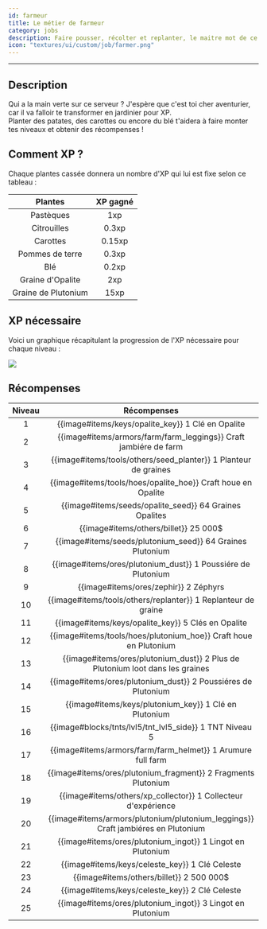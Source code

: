 ```yaml
---
id: farmeur
title: Le métier de farmeur
category: jobs
description: Faire pousser, récolter et replanter, le maitre mot de ce métier
icon: "textures/ui/custom/job/farmer.png"
---
```

___
## Description

Qui a la main verte sur ce serveur ? J'espère que c'est toi cher aventurier, car il va falloir te transformer en jardinier pour XP.  
Planter des patates, des carottes ou encore du blé t'aidera à faire monter tes niveaux et obtenir des récompenses ! 

## Comment XP ?

Chaque plantes cassée donnera un nombre d'XP qui lui est fixe selon ce tableau : 

Plantes | XP gagné
:------: | :------:
Pastèques | 1xp
Citrouilles | 0.3xp
Carottes | 0.15xp
Pommes de terre | 0.3xp
Blé | 0.2xp
Graine d'Opalite | 2xp
Graine de Plutonium | 15xp

## XP nécessaire

Voici un graphique récapitulant la progression de l'XP nécessaire pour chaque niveau :  

<img style="margin: 0 auto;" src="https://user-images.githubusercontent.com/109299545/179062119-d4ceae2f-0a9e-4d0b-a375-7fd3b3452178.PNG">

## Récompenses

Niveau | Récompenses
:----: | :---------: 
1 | {{image#items/keys/opalite_key}} 1 Clé en Opalite 
2 | {{image#items/armors/farm/farm_leggings}} Craft jambiére de farm 
3 | {{image#items/tools/others/seed_planter}} 1 Planteur de graines 
4 | {{image#items/tools/hoes/opalite_hoe}} Craft houe en Opalite 
5 | {{image#items/seeds/opalite_seed}} 64 Graines Opalites 
6 | {{image#items/others/billet}} 25 000$ 
7 | {{image#items/seeds/plutonium_seed}} 64 Graines Plutonium 
8 | {{image#items/ores/plutonium_dust}} 1 Poussiére de Plutonium 
9 | {{image#items/ores/zephir}} 2 Zéphyrs 
10 | {{image#items/tools/others/replanter}} 1 Replanteur de graine 
11 | {{image#items/keys/opalite_key}} 5 Clés en Opalite 
12 | {{image#items/tools/hoes/plutonium_hoe}} Craft houe en Plutonium 
13 | {{image#items/ores/plutonium_dust}} 2 Plus de Plutonium loot dans les graines 
14 | {{image#items/ores/plutonium_dust}} 2 Poussiéres de Plutonium 
15 | {{image#items/keys/plutonium_key}} 1 Clé en Plutonium 
16 | {{image#blocks/tnts/lvl5/tnt_lvl5_side}} 1 TNT Niveau 5
17 | {{image#items/armors/farm/farm_helmet}} 1 Arumure full farm 
18 | {{image#items/ores/plutonium_fragment}} 2 Fragments Plutonium 
19 | {{image#items/others/xp_collector}} 1 Collecteur d'expérience
20 | {{image#items/armors/plutonium/plutonium_leggings}} Craft jambiéres en Plutonium
21 | {{image#items/ores/plutonium_ingot}} 1 Lingot en Plutonium
22 | {{image#items/keys/celeste_key}} 1 Clé Celeste
23 | {{image#items/others/billet}} 2 500 000$
24 | {{image#items/keys/celeste_key}} 2 Clé Celeste
25 | {{image#items/ores/plutonium_ingot}} 3 Lingot en Plutonium 
